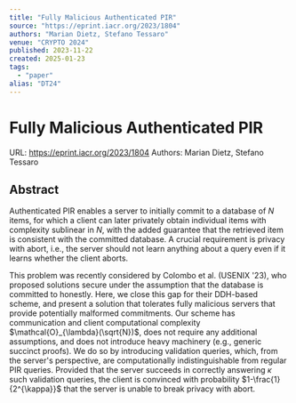 ```yaml
---
title: "Fully Malicious Authenticated PIR"
source: "https://eprint.iacr.org/2023/1804"
authors: "Marian Dietz, Stefano Tessaro"
venue: "CRYPTO 2024"
published: 2023-11-22
created: 2025-01-23
tags:
  - "paper"
alias: "DT24"
---
```

# Fully Malicious Authenticated PIR
URL: https://eprint.iacr.org/2023/1804
Authors: Marian Dietz, Stefano Tessaro
## Abstract
Authenticated PIR enables a server to initially commit to a database of $N$ items, for which a client can later privately obtain individual items with complexity sublinear in $N$, with the added guarantee that the retrieved item is consistent with the committed database. A crucial requirement is privacy with abort, i.e., the server should not learn anything about a query even if it learns whether the client aborts.

This problem was recently considered by Colombo et al. (USENIX '23), who proposed solutions secure under the assumption that the database is committed to honestly. Here, we close this gap for their DDH-based scheme, and present a solution that tolerates fully malicious servers that provide potentially malformed commitments. Our scheme has communication and client computational complexity $\mathcal{O}_{\lambda}(\sqrt{N})$, does not require any additional assumptions, and does not introduce heavy machinery (e.g., generic succinct proofs). We do so by introducing validation queries, which, from the server's perspective, are computationally indistinguishable from regular PIR queries. Provided that the server succeeds in correctly answering $\kappa$ such validation queries, the client is convinced with probability $1-\frac{1}{2^{\kappa}}$ that the server is unable to break privacy with abort.